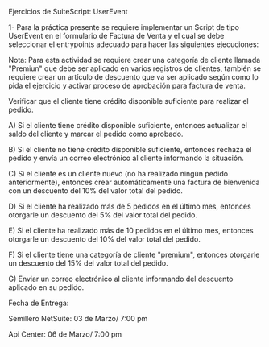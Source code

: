 Ejercicios de SuiteScript: UserEvent

1- Para la práctica presente se requiere implementar un Script de tipo UserEvent en el formulario de Factura de Venta y el cual se debe seleccionar el entrypoints adecuado para hacer las siguientes ejecuciones:

Nota: Para esta actividad se requiere crear una categoría de cliente llamada "Premiun" que debe ser aplicado en varios registros de clientes, también se requiere crear un artículo de descuento que va ser aplicado según como lo pida el ejercicio y activar proceso de aprobación para factura de venta.

Verificar que el cliente tiene crédito disponible suficiente para realizar el pedido.

A)  Si el cliente tiene crédito disponible suficiente, entonces actualizar el saldo del cliente y marcar el pedido como aprobado.

B)  Si el cliente no tiene crédito disponible suficiente, entonces rechaza el pedido y envía un correo electrónico al cliente informando la situación.

C)  Si el cliente es un cliente nuevo (no ha realizado ningún pedido anteriormente), entonces crear automáticamente una factura de bienvenida con un descuento del 10% del valor total del pedido.

D)  Si el cliente ha realizado más de 5 pedidos en el último mes, entonces otorgarle un descuento del 5% del valor total del pedido.

E)  Si el cliente ha realizado más de 10 pedidos en el último mes, entonces otorgarle un descuento del 10% del valor total del pedido.

F)  Si el cliente tiene una categoría de cliente "premium", entonces otorgarle un descuento del 15% del valor total del pedido.

G)  Enviar un correo electrónico al cliente informando del descuento aplicado en su pedido.

Fecha de Entrega:

Semillero NetSuite: 03 de Marzo/ 7:00 pm

Api Center: 06 de Marzo/ 7:00 pm

